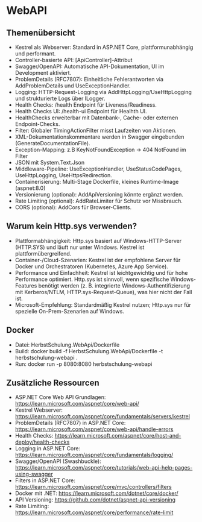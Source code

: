 # WebAPI 

## Themenübersicht

- Kestrel als Webserver: Standard in ASP.NET Core, plattformunabhängig und performant.
- Controller-basierte API: [ApiController]-Attribut 
- Swagger/OpenAPI: Automatische API-Dokumentation, UI im Development aktiviert.
- ProblemDetails (RFC7807): Einheitliche Fehlerantworten via AddProblemDetails und UseExceptionHandler.
- Logging: HTTP-Request-Logging via AddHttpLogging/UseHttpLogging und strukturierte Logs über ILogger.
- Health Checks: /health Endpoint für Liveness/Readiness.
- Health Checks UI: /health-ui Endpoint für Healhth UI.
- HealthChecks erweiterbar mit Datenbank-, Cache- oder externen Endpoint-Checks.
- Filter: Globaler TimingActionFilter misst Laufzeiten von Aktionen.
- XML-Dokumentationskommentare werden in Swagger eingebunden (GenerateDocumentationFile).
- Exception-Mapping: z.B KeyNotFoundException -> 404 NotFound im Filter
- JSON mit System.Text.Json
- Middleware-Pipeline: UseExceptionHandler, UseStatusCodePages, UseHttpLogging, UseHttpsRedirection.
- Containerisierung: Multi-Stage Dockerfile, kleines Runtime-Image (aspnet:8.0)
- Versionierung (optional): AddApiVersioning könnte ergänzt werden.
- Rate Limiting (optional): AddRateLimiter für Schutz vor Missbrauch.
- CORS (optional): AddCors für Browser-Clients.

## Warum kein Http.sys verwenden?

- Plattformabhängigkeit: Http.sys basiert auf Windows-HTTP-Server (HTTP.SYS) und läuft nur unter Windows. Kestrel ist plattformübergreifend.
- Container-/Cloud-Szenarien: Kestrel ist der empfohlene Server für Docker und Orchestratoren (Kubernetes, Azure App Service).
- Performance und Einfachheit: Kestrel ist leichtgewichtig und für hohe Performance optimiert. Http.sys ist sinnvoll, wenn spezifische Windows-Features benötigt werden (z. B. integrierte Windows-Authentifizierung mit Kerberos/NTLM, HTTP.sys-Request-Queue), was hier nicht der Fall ist.
- Microsoft-Empfehlung: Standardmäßig Kestrel nutzen; Http.sys nur für spezielle On-Prem-Szenarien auf Windows.

## Docker

- Datei: HerbstSchulung.WebApi/Dockerfile
- Build: docker build -f HerbstSchulung.WebApi/Dockerfile -t herbstschulung-webapi . 
- Run: docker run -p 8080:8080 herbstschulung-webapi

## Zusätzliche Ressourcen

- ASP.NET Core Web API Grundlagen: https://learn.microsoft.com/aspnet/core/web-api/
- Kestrel Webserver: https://learn.microsoft.com/aspnet/core/fundamentals/servers/kestrel
- ProblemDetails (RFC7807) in ASP.NET Core: https://learn.microsoft.com/aspnet/core/web-api/handle-errors
- Health Checks: https://learn.microsoft.com/aspnet/core/host-and-deploy/health-checks
- Logging in ASP.NET Core: https://learn.microsoft.com/aspnet/core/fundamentals/logging/
- Swagger/OpenAPI (Swashbuckle): https://learn.microsoft.com/aspnet/core/tutorials/web-api-help-pages-using-swagger
- Filters in ASP.NET Core: https://learn.microsoft.com/aspnet/core/mvc/controllers/filters
- Docker mit .NET: https://learn.microsoft.com/dotnet/core/docker/
- API Versioning: https://github.com/dotnet/aspnet-api-versioning
- Rate Limiting: https://learn.microsoft.com/aspnet/core/performance/rate-limit
